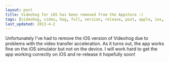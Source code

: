 ```yaml
---
layout: post
title: Videohog for iOS has been removed from the Appstore :(
tags: [videohog, video, hog, full, version, release, post, apple, ios, video, acceleration, accelerator, download, downloader, manager, movie, tv, youtube, vimeo, metacafe, web, browser, removed]
last_updated: 2013-4-2
---
```


Unfortunately I've had to remove the iOS version of Videohog due to problems with the video transfer acceleration.  As it turns out, the app works fine on the iOS simulator but not on the device.  I will work hard to get the app working correctly on iOS and re-release it hopefully soon!